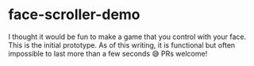 # face-scroller-demo

I thought it would be fun to make a game that you control with your face. This is the initial prototype. As of this writing, it is functional but often impossible to last more than a few seconds 😅 PRs welcome!
